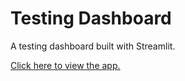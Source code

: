 # Testing Dashboard

A testing dashboard built with Streamlit.

[Click here to view the app.](https://testing-dashboard-app-ngdkgysbku5mzqsiolsytp.streamlit.app/)
